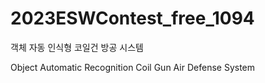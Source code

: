 # 2023ESWContest_free_1094

객체 자동 인식형 코일건 방공 시스템

Object Automatic Recognition Coil Gun Air Defense System

